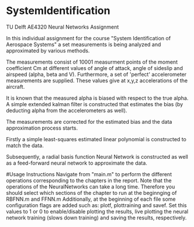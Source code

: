 # SystemIdentification
TU Delft AE4320 Neural Networks Assignment

In this individual assignment for the course "System Identification of Aerospace Systems" a set measurements is being analyzed and approximated by various methods. 

The measurements consist of 10001 measurment points of the moment coefficient Cm at different values of angle of attack, angle of sideslip and airspeed (alpha, beta and V).
Furthermore, a set of 'perfect' accelerometer measurements are supplied. These values give at x,y,z accelerations of the aircraft.

It is known that the measured alpha is biased with respect to the true alpha. 
A simple extended kalman filter is constructed that estimates the bias (by deducting alpha from the accelerometers as well).

The measurements are corrected for the estimated bias and the data approximation process starts.

Firstly a simple least-squares estimated linear polynomial is constructed to match the data. 

Subsequently, a radial basis function Neural Network is constructed as well as a feed-forward neural network to approximate the data.


#Usage Instructions
Navigate from "main.m" to perform the different operations corresponding to the chapters in the report. 
Note that the operations of the NeuralNetworks can take a long time. Therefore you should select which sections of the chapter to run at the beginnging of RBFNN.m and FFNN.m
Additionally, at the beginning of each file some configuration flags are added such as: plotf, plottraining and savef. 
Set this values to 1 or 0 to enable/disable plotting the results, live plotting the neural network training (slows down training) and saving the results, respectively. 

